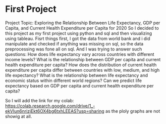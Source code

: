 # First Project
Project Topic: 
Exploring the Relationship Between Life Expectancy, GDP per Capita, and Current Health Expenditure per Capita for 2020
So I decided to this project as my first project using python and sql and then visualizing using tableau. Fisrt things first, I got the data from world bank and i did manipulate and checked if anything was missing on sql, so the data preprocessing was fone all on sql. And I was trying to answer such questions:
How does life expectancy vary across countries with different income levels?
What is the relationship between GDP per capita and current health expenditure per capita?
How does the distribution of current health expenditure per capita differ between countries with low, medium, and high life expectancy?
What is the relationship between life expectancy and economic status within different world regions?
Can we predict life expectancy based on GDP per capita and current health expenditure per capita?


So I will add the link for my colab: https://colab.research.google.com/drive/1_-ekVIun6nrizjEkt6OX4bg6txhLEEAS?usp=sharing
as the ploly graphs are not showig at all.

